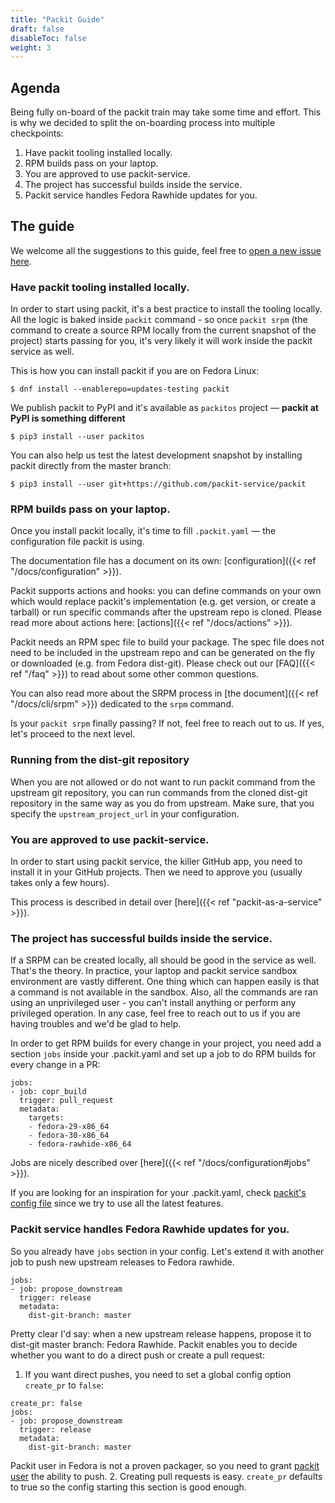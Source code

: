 ```yaml
---
title: "Packit Guide"
draft: false
disableToc: false
weight: 3
---
```


## Agenda

Being fully on-board of the packit train may take some time and effort. This is
why we decided to split the on-boarding process into multiple checkpoints:

1. Have packit tooling installed locally.
2. RPM builds pass on your laptop.
3. You are approved to use packit-service.
4. The project has successful builds inside the service.
5. Packit service handles Fedora Rawhide updates for you.


## The guide

We welcome all the suggestions to this guide, feel free to [open a new issue
here](https://github.com/packit-service/packit.dev/issues/new).

### Have packit tooling installed locally.

In order to start using packit, it's a best practice to install the tooling
locally. All the logic is baked inside `packit` command - so once `packit srpm`
(the command to create a source RPM locally from the current snapshot of the
project) starts passing for you, it's very likely it will work inside the
packit service as well.

This is how you can install packit if you are on Fedora Linux:

```
$ dnf install --enablerepo=updates-testing packit
```

We publish packit to PyPI and it's available as `packitos` project — **packit
at PyPI is something different**

```
$ pip3 install --user packitos
```

You can also help us test the latest development snapshot by installing packit
directly from the master branch:

```
$ pip3 install --user git+https://github.com/packit-service/packit
```

### RPM builds pass on your laptop.

Once you install packit locally, it's time to fill `.packit.yaml` — the
configuration file packit is using.

The documentation file has a document on its own: [configuration]({{< ref
"/docs/configuration" >}}).

Packit supports actions and hooks: you can define commands on your own which
would replace packit's implementation (e.g. get version, or create a tarball)
or run specific commands after the upstream repo is cloned. Please read more
about actions here: [actions]({{< ref "/docs/actions" >}}).

Packit needs an RPM spec file to build your package. The spec file does not
need to be included in the upstream repo and can be generated on the fly or
downloaded (e.g. from Fedora dist-git). Please check out our [FAQ]({{< ref
"/faq" >}}) to read about some other common questions.

You can also read more about the SRPM process in [the document]({{< ref
"/docs/cli/srpm" >}}) dedicated to the `srpm` command.

Is your `packit srpm` finally passing? If not, feel free to reach out to us. If
yes, let's proceed to the next level.

### Running from the dist-git repository

When you are not allowed or do not want to run packit command from the upstream git repository,
you can run commands from the cloned dist-git repository in the same way as you do from upstream.
Make sure, that you specify the `upstream_project_url` in your configuration.

### You are approved to use packit-service.

In order to start using packit service, the killer GitHub app, you need to
install it in your GitHub projects. Then we need to approve you (usually takes
only a few hours).

This process is described in detail over [here]({{< ref "packit-as-a-service" >}}).

### The project has successful builds inside the service.

If a SRPM can be created locally, all should be good in the service as well.
That's the theory. In practice, your laptop and packit service sandbox
environment are vastly different. One thing which can happen easily is that a
command is not available in the sandbox. Also, all the commands are ran using
an unprivileged user - you can't install anything or perform any privileged
operation. In any case, feel free to reach out to us if you are having troubles
and we'd be glad to help.

In order to get RPM builds for every change in your project, you need add a
section `jobs` inside your .packit.yaml and set up a job to do RPM builds for
every change in a PR:
```
jobs:
- job: copr_build
  trigger: pull_request
  metadata:
    targets:
    - fedora-29-x86_64
    - fedora-30-x86_64
    - fedora-rawhide-x86_64
```

Jobs are nicely described over [here]({{< ref "/docs/configuration#jobs" >}}).

If you are looking for an inspiration for your .packit.yaml, check [packit's
config file](https://github.com/packit-service/packit/blob/master/.packit.yaml)
since we try to use all the latest features.

### Packit service handles Fedora Rawhide updates for you.

So you already have `jobs` section in your config. Let's extend it with another
job to push new upstream releases to Fedora rawhide.

```
jobs:
- job: propose_downstream
  trigger: release
  metadata:
    dist-git-branch: master
```

Pretty clear I'd say: when a new upstream release happens, propose it to
dist-git master branch: Fedora Rawhide. Packit enables you to decide whether
you want to do a direct push or create a pull request:

1. If you want direct pushes, you need to set a global config option `create_pr` to `false`:
  ```
  create_pr: false
  jobs:
  - job: propose_downstream
    trigger: release
    metadata:
      dist-git-branch: master
  ```
  Packit user in Fedora is not a proven packager, so you need to grant [packit
  user](https://src.fedoraproject.org/user/packit) the ability to push.
2. Creating pull requests is easy. `create_pr` defaults to true so the config starting this section is good enough.


